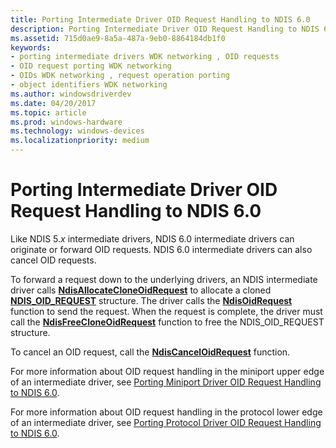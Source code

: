 ```yaml
---
title: Porting Intermediate Driver OID Request Handling to NDIS 6.0
description: Porting Intermediate Driver OID Request Handling to NDIS 6.0
ms.assetid: 715d0ae9-8a5a-487a-9eb0-8864184db1f0
keywords:
- porting intermediate drivers WDK networking , OID requests
- OID request porting WDK networking
- OIDs WDK networking , request operation porting
- object identifiers WDK networking
ms.author: windowsdriverdev
ms.date: 04/20/2017
ms.topic: article
ms.prod: windows-hardware
ms.technology: windows-devices
ms.localizationpriority: medium
---
```


# Porting Intermediate Driver OID Request Handling to NDIS 6.0





Like NDIS 5.*x* intermediate drivers, NDIS 6.0 intermediate drivers can originate or forward OID requests. NDIS 6.0 intermediate drivers can also cancel OID requests.

To forward a request down to the underlying drivers, an NDIS intermediate driver calls [**NdisAllocateCloneOidRequest**](https://msdn.microsoft.com/library/windows/hardware/ff560706) to allocate a cloned [**NDIS\_OID\_REQUEST**](https://msdn.microsoft.com/library/windows/hardware/ff566710) structure. The driver calls the [**NdisOidRequest**](https://msdn.microsoft.com/library/windows/hardware/ff563710) function to send the request. When the request is complete, the driver must call the [**NdisFreeCloneOidRequest**](https://msdn.microsoft.com/library/windows/hardware/ff561845) function to free the NDIS\_OID\_REQUEST structure.

To cancel an OID request, call the [**NdisCancelOidRequest**](https://msdn.microsoft.com/library/windows/hardware/ff561622) function.

For more information about OID request handling in the miniport upper edge of an intermediate driver, see [Porting Miniport Driver OID Request Handling to NDIS 6.0](porting-miniport-driver-oid-request-handling-to-ndis-6-0.md).

For more information about OID request handling in the protocol lower edge of an intermediate driver, see [Porting Protocol Driver OID Request Handling to NDIS 6.0](porting-protocol-driver-oid-request-handling-to-ndis-6-0.md).

 

 





